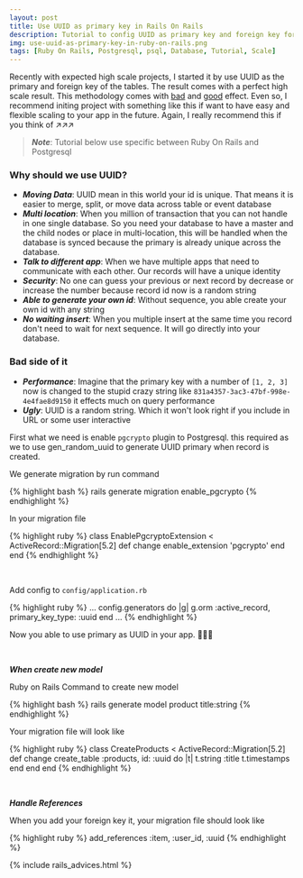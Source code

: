 ```yaml
---
layout: post
title: Use UUID as primary key in Rails On Rails
description: Tutorial to config UUID as primary key and foreign key for high scale Ruby On Rails app
img: use-uuid-as-primary-key-in-ruby-on-rails.png
tags: [Ruby On Rails, Postgresql, psql, Database, Tutorial, Scale]
---
```


Recently with expected high scale projects, I started it by use UUID as the primary and foreign key of the tables. The result comes with a perfect high scale result. This methodology comes with [bad](#bad-side-off-it) and [good](#why-should-we-use-uuid) effect. Even so, I recommend initing project with something like this if want to have easy and flexible scaling to your app in the future. Again, I really recommend this if you think of ↗️↗️↗️

> ***Note***: Tutorial below use specific between Ruby On Rails and Postgresql

### Why should we use UUID?

* ***Moving Data***: UUID mean in this world your id is unique. That means it is easier to merge, split, or move data across table or event database
* ***Multi location***: When you million of transaction that you can not handle in one single database. So you need your database to have a master and the child nodes or place in multi-location, this will be handled when the database is synced because the primary is already unique across the database.
* ***Talk to different app***: When we have multiple apps that need to communicate with each other. Our records will have a unique identity
* ***Security***: No one can guess your previous or next record by decrease or increase the number because record id now is a random string
* ***Able to generate your own id***: Without sequence, you able create your own id with any string
* ***No waiting insert***: When you multiple insert at the same time you record don't need to wait for next sequence. It will go directly into your database.


### Bad side of it
* ***Performance***: Imagine that the primary key with a number of `[1, 2, 3]` now is changed to the stupid crazy string like `831a4357-3ac3-47bf-998e-4e4fae8d9150` it effects much on query performance
* ***Ugly***: UUID is a random string. Which it won't look right if you include in URL or some user interactive

First what we need is enable ```pgcrypto``` plugin to Postgresql. this required as we to use gen_random_uuid to generate UUID primary when record is created.

We generate migration by run command

{% highlight bash %}
rails generate migration enable_pgcrypto
{% endhighlight %}

In your migration file

{% highlight ruby %}
class EnablePgcryptoExtension < ActiveRecord::Migration[5.2]
  def change
    enable_extension 'pgcrypto'
  end
end
{% endhighlight %}

<br>

Add config to ```config/application.rb```

{% highlight ruby %}
...
config.generators do |g|
  g.orm :active_record, primary_key_type: :uuid
end
...
{% endhighlight %}

Now you able to use primary as UUID in your app. 👏👏👏


<br>

***When create new model***

Ruby on Rails Command to create new model

{% highlight bash %}
rails generate model product title:string
{% endhighlight %}


Your migration file will look like

{% highlight ruby %}
class CreateProducts < ActiveRecord::Migration[5.2]
  def change
    create_table :products, id: :uuid do |t|
      t.string :title
      t.timestamps
    end
  end
end
{% endhighlight %}

<br>

***Handle References***

When you add your foreign key it, your migration file should look like

{% highlight ruby %}
add_references :item, :user_id, :uuid
{% endhighlight %}

{% include rails_advices.html %}
